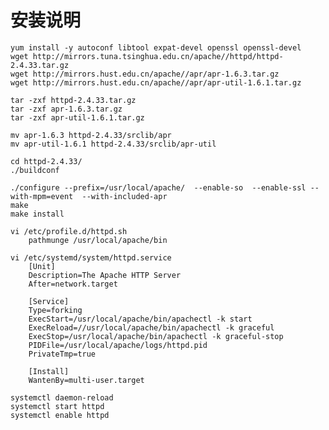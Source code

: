 # 安装说明
	yum install -y autoconf libtool expat-devel openssl openssl-devel
	wget http://mirrors.tuna.tsinghua.edu.cn/apache//httpd/httpd-2.4.33.tar.gz
	wget http://mirrors.hust.edu.cn/apache//apr/apr-1.6.3.tar.gz
	wget http://mirrors.hust.edu.cn/apache//apr/apr-util-1.6.1.tar.gz

	tar -zxf httpd-2.4.33.tar.gz 
	tar -zxf apr-1.6.3.tar.gz 
	tar -zxf apr-util-1.6.1.tar.gz 
	
	mv apr-1.6.3 httpd-2.4.33/srclib/apr
	mv apr-util-1.6.1 httpd-2.4.33/srclib/apr-util
	
	cd httpd-2.4.33/
	./buildconf
	
	./configure --prefix=/usr/local/apache/  --enable-so  --enable-ssl --with-mpm=event  --with-included-apr
	make 
	make install
	
	vi /etc/profile.d/httpd.sh
		pathmunge /usr/local/apache/bin
	
	vi /etc/systemd/system/httpd.service
		[Unit]
		Description=The Apache HTTP Server
		After=network.target

		[Service]
		Type=forking
		ExecStart=/usr/local/apache/bin/apachectl -k start
		ExecReload=//usr/local/apache/bin/apachectl -k graceful
		ExecStop=/usr/local/apache/bin/apachectl -k graceful-stop
		PIDFile=/usr/local/apache/logs/httpd.pid
		PrivateTmp=true

		[Install]
		WantenBy=multi-user.target
		
	systemctl daemon-reload
	systemctl start httpd
	systemctl enable httpd
	